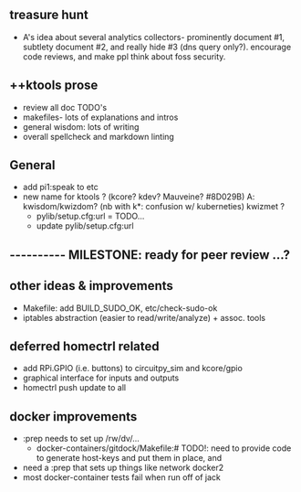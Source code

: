 
## treasure hunt
   - A's idea about several analytics collectors- prominently document #1,
     subtlety document #2, and really hide #3 (dns query only?).  encourage
     code reviews, and make ppl think about foss security.

## ++ktools prose
   - review all doc TODO's
   - makefiles- lots of explanations and intros
   - general wisdom: lots of writing
   - overall spellcheck and markdown linting

## General
   - add pi1:speak to etc
   - new name for ktools ?  (kcore?  kdev?  Mauveine?  #8D029B)
     A: kwisdom/kwizdom?  (nb with k*: confusion w/ kuberneties)
     kwizmet ?
     - pylib/setup.cfg:url = TODO...
     - update pylib/setup.cfg:url

## ---------- MILESTONE: ready for peer review ...?

## other ideas & improvements
   - Makefile: add BUILD_SUDO_OK, etc/check-sudo-ok
   - iptables abstraction (easier to read/write/analyze) + assoc. tools

## deferred homectrl related
   - add RPi.GPIO (i.e. buttons) to circuitpy_sim and kcore/gpio
   - graphical interface for inputs and outputs
   - homectrl push update to all

## docker improvements
   - :prep needs to set up /rw/dv/...
     - docker-containers/gitdock/Makefile:# TODO!: need to provide code to generate host-keys and put them in place, and
   - need a :prep that sets up things like network docker2
   - most docker-container tests fail when run off of jack
